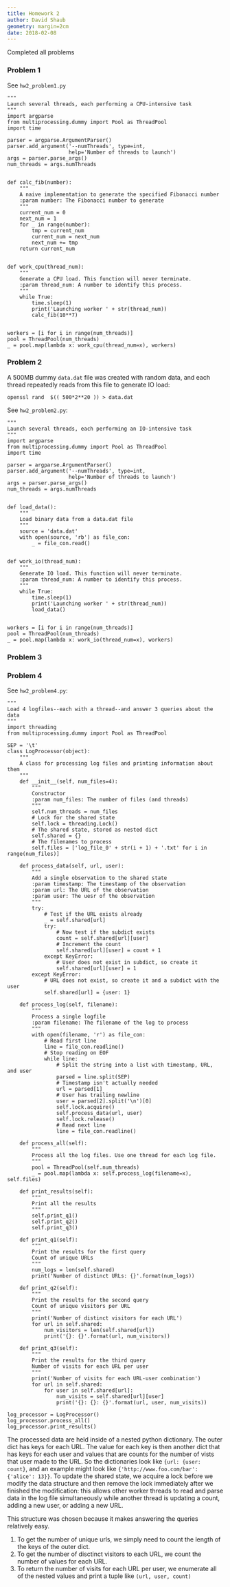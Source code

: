 ```yaml
---
title: Homework 2
author: David Shaub
geometry: margin=2cm
date: 2018-02-08
---
```

Completed all problems

### Problem 1
See `hw2_problem1.py`
```
"""
Launch several threads, each performing a CPU-intensive task
"""
import argparse
from multiprocessing.dummy import Pool as ThreadPool
import time

parser = argparse.ArgumentParser()
parser.add_argument('--numThreads', type=int,
                    help='Number of threads to launch')
args = parser.parse_args()
num_threads = args.numThreads


def calc_fib(number):
    """
    A naive implementation to generate the specified Fibonacci number
    :param number: The Fibonacci number to generate
    """
    current_num = 0
    next_num = 1
    for _ in range(number):
        tmp = current_num
        current_num = next_num
        next_num += tmp
    return current_num


def work_cpu(thread_num):
    """
    Generate a CPU load. This function will never terminate.
    :param thread_num: A number to identify this process.
    """
    while True:
        time.sleep(1)
        print('Launching worker ' + str(thread_num))
        calc_fib(10**7)


workers = [i for i in range(num_threads)]
pool = ThreadPool(num_threads)
_ = pool.map(lambda x: work_cpu(thread_num=x), workers)
```

### Problem 2
A 500MB dummy `data.dat` file was created with random data, and each thread repeatedly reads from this file to generate IO load:
```
openssl rand  $(( 500*2**20 )) > data.dat
```

See `hw2_problem2.py`:
```
"""
Launch several threads, each performing an IO-intensive task
"""
import argparse
from multiprocessing.dummy import Pool as ThreadPool
import time

parser = argparse.ArgumentParser()
parser.add_argument('--numThreads', type=int,
                    help='Number of threads to launch')
args = parser.parse_args()
num_threads = args.numThreads


def load_data():
    """
    Load binary data from a data.dat file
    """
    source = 'data.dat'
    with open(source, 'rb') as file_con:
        _ = file_con.read()


def work_io(thread_num):
    """
    Generate IO load. This function will never terminate.
    :param thread_num: A number to identify this process.
    """
    while True:
        time.sleep(1)
        print('Launching worker ' + str(thread_num))
        load_data()


workers = [i for i in range(num_threads)]
pool = ThreadPool(num_threads)
_ = pool.map(lambda x: work_io(thread_num=x), workers)
```

### Problem 3

### Problem 4
See `hw2_problem4.py`:
```
"""
Load 4 logfiles--each with a thread--and answer 3 queries about the data
"""
import threading
from multiprocessing.dummy import Pool as ThreadPool

SEP = '\t'
class LogProcessor(object):
    """
    A class for processing log files and printing information about them
    """
    def __init__(self, num_files=4):
        """
        Constructor
        :param num_files: The number of files (and threads)
        """
        self.num_threads = num_files
        # Lock for the shared state
        self.lock = threading.Lock()
        # The shared state, stored as nested dict
        self.shared = {}
        # The filenames to process
        self.files = ['log_file_0' + str(i + 1) + '.txt' for i in range(num_files)]

    def process_data(self, url, user):
        """
        Add a single observation to the shared state
        :param timestamp: The timestamp of the observation
        :param url: The URL of the observation
        :param user: The uesr of the observation
        """
        try:
            # Test if the URL exists already
            _ = self.shared[url]
            try:
                # Now test if the subdict exists
                count = self.shared[url][user]
                # Increment the count
                self.shared[url][user] = count + 1
            except KeyError:
                # User does not exist in subdict, so create it
                self.shared[url][user] = 1
        except KeyError:
            # URL does not exist, so create it and a subdict with the user
            self.shared[url] = {user: 1}

    def process_log(self, filename):
        """
        Process a single logfile
        :param filename: The filename of the log to process
        """
        with open(filename, 'r') as file_con:
            # Read first line
            line = file_con.readline()
            # Stop reading on EOF
            while line:
                # Split the string into a list with timestamp, URL, and user
                parsed = line.split(SEP)
                # Timestamp isn't actually needed
                url = parsed[1]
                # User has trailing newline
                user = parsed[2].split('\n')[0]
                self.lock.acquire()
                self.process_data(url, user)
                self.lock.release()
                # Read next line
                line = file_con.readline()

    def process_all(self):
        """
        Process all the log files. Use one thread for each log file.
        """
        pool = ThreadPool(self.num_threads)
        _ = pool.map(lambda x: self.process_log(filename=x), self.files)

    def print_results(self):
        """
        Print all the results
        """
        self.print_q1()
        self.print_q2()
        self.print_q3()

    def print_q1(self):
        """
        Print the results for the first query
        Count of unique URLs
        """
        num_logs = len(self.shared)
        print('Number of distinct URLs: {}'.format(num_logs))

    def print_q2(self):
        """
        Print the results for the second query
        Count of unique visitors per URL
        """
        print('Number of distinct visitors for each URL')
        for url in self.shared:
            num_visitors = len(self.shared[url])
            print('{}: {}'.format(url, num_visitors))

    def print_q3(self):
        """
        Print the results for the third query
        Number of visits for each URL per user
        """
        print('Number of visits for each URL-user combination')
        for url in self.shared:
            for user in self.shared[url]:
                num_visits = self.shared[url][user]
                print('{}: {}: {}'.format(url, user, num_visits))

log_processor = LogProcessor()
log_processor.process_all()
log_processor.print_results()
```
The processed data are held inside of a nested python dictionary. The outer dict has keys for each URL. The value for each key is then another dict that has keys for each user and values that are counts for the number of vists that user made to the URL. So the dictionaries look like `{url: {user: count}`, and an example might look like `{'http://www.foo.com/bar': {'alice': 13}}`. To update the shared state, we acquire a lock before we modify the data structure and then remove the lock immediately after we finished the modification: this allows other worker threads to read and parse data in the log file simultaneously while another thread is updating a count, adding a new user, or adding a new URL.

This structure was chosen because it makes answering the queries relatively easy.

1.  To get the number of unique urls, we simply need to count the length of the keys of the outer dict.
2.  To get the number of disctinct visitors to each URL, we count the number of values for each URL.
3.  To return the number of visits for each URL per user, we enumerate all of the nested values and print a tuple like `(url, user, count)`
